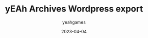 ---
layout: artifact
c: Artifacts
featimg: //archive2.yeahgames.net/c/artifacts/d/0004/png/1.png
title: yEAh Archives Wordpress export
date: 2023-04-04
author: yeahgames
canonical_url: https://artifacts.yeahgames.net/artifacts/view/d/0004
categories: [Artifacts, Directory, HTML, Multimedia]
link: https://artifacts.yeahgames.net/artifacts/view/d/0004
serial: D0004
submitter: nnillat
archivist: nnillat
items:
 - dir-1
 - dir-2
 - png-1
adate: 2023-04-05
description: "An export of the old yEAh Games Archives website hosted on Wordpress. Includes media, posts (in markdown), and an XML file with all related data."
location: archive2
status: complete
notes: "Directory 1 contains posts in markdown and XML format, while directory 2 contains all media previously hosted on with the Wordpress media library."
keywords:  
 - wordpress
 - html
 - export
 - directory
 - multimedia
---